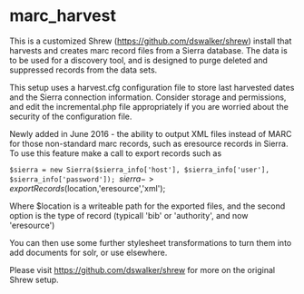 # marc_harvest
This is a customized Shrew (https://github.com/dswalker/shrew) install that harvests and creates marc record files from a Sierra database. The data is to be used for a discovery tool, and is designed to purge deleted and suppressed records from the data sets.

This setup uses a harvest.cfg configuration file to store last harvested dates and the Sierra connection information. Consider storage and permissions, and edit the incremental.php file appropriately if you are worried about the security of the configuration file.

Newly added in June 2016 - the ability to output XML files instead of MARC for those non-standard marc records, such as eresource records in Sierra.
To use this feature make a call to export records such as 

`$sierra = new Sierra($sierra_info['host'], $sierra_info['user'], $sierra_info['password']);
`$sierra->exportRecords($location,'eresource','xml');	

Where $location is a writeable path for the exported files, and the second option is the type of record (typicall 'bib' or 'authority', and now 'eresource')

You can then use some further stylesheet transformations to turn them into add documents for solr, or use elsewhere.

Please visit https://github.com/dswalker/shrew for more on the original Shrew setup.


